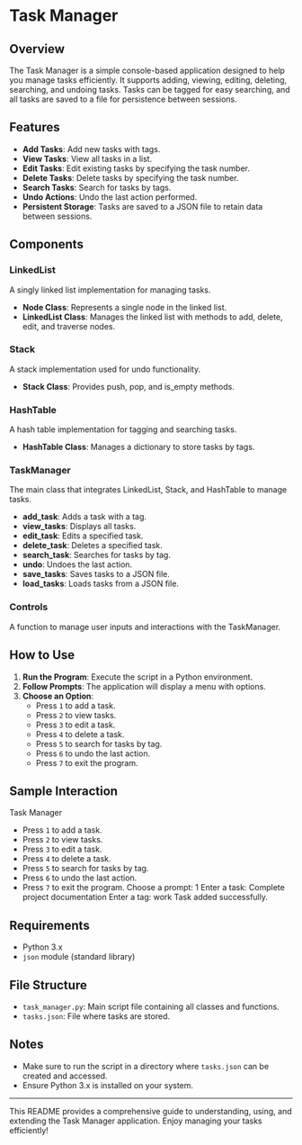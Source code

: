 # Task Manager

## Overview

The Task Manager is a simple console-based application designed to help you manage tasks efficiently. It supports adding, viewing, editing, deleting, searching, and undoing tasks. Tasks can be tagged for easy searching, and all tasks are saved to a file for persistence between sessions.

## Features

- **Add Tasks**: Add new tasks with tags.
- **View Tasks**: View all tasks in a list.
- **Edit Tasks**: Edit existing tasks by specifying the task number.
- **Delete Tasks**: Delete tasks by specifying the task number.
- **Search Tasks**: Search for tasks by tags.
- **Undo Actions**: Undo the last action performed.
- **Persistent Storage**: Tasks are saved to a JSON file to retain data between sessions.

## Components

### LinkedList

A singly linked list implementation for managing tasks.

- **Node Class**: Represents a single node in the linked list.
- **LinkedList Class**: Manages the linked list with methods to add, delete, edit, and traverse nodes.

### Stack

A stack implementation used for undo functionality.

- **Stack Class**: Provides push, pop, and is_empty methods.

### HashTable

A hash table implementation for tagging and searching tasks.

- **HashTable Class**: Manages a dictionary to store tasks by tags.

### TaskManager

The main class that integrates LinkedList, Stack, and HashTable to manage tasks.

- **add_task**: Adds a task with a tag.
- **view_tasks**: Displays all tasks.
- **edit_task**: Edits a specified task.
- **delete_task**: Deletes a specified task.
- **search_task**: Searches for tasks by tag.
- **undo**: Undoes the last action.
- **save_tasks**: Saves tasks to a JSON file.
- **load_tasks**: Loads tasks from a JSON file.

### Controls

A function to manage user inputs and interactions with the TaskManager.

## How to Use

1. **Run the Program**: Execute the script in a Python environment.
2. **Follow Prompts**: The application will display a menu with options.
3. **Choose an Option**:
   - Press `1` to add a task.
   - Press `2` to view tasks.
   - Press `3` to edit a task.
   - Press `4` to delete a task.
   - Press `5` to search for tasks by tag.
   - Press `6` to undo the last action.
   - Press `7` to exit the program.

## Sample Interaction

Task Manager
- Press `1` to add a task.
- Press `2` to view tasks.
- Press `3` to edit a task.
- Press `4` to delete a task.
- Press `5` to search for tasks by tag.
- Press `6` to undo the last action.
- Press `7` to exit the program.
Choose a prompt: 1
Enter a task: Complete project documentation
Enter a tag: work
Task added successfully.


## Requirements

- Python 3.x
- `json` module (standard library)

## File Structure

- `task_manager.py`: Main script file containing all classes and functions.
- `tasks.json`: File where tasks are stored.

## Notes

- Make sure to run the script in a directory where `tasks.json` can be created and accessed.
- Ensure Python 3.x is installed on your system.

---

This README provides a comprehensive guide to understanding, using, and extending the Task Manager application. Enjoy managing your tasks efficiently!
